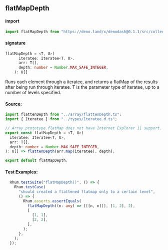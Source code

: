 
## flatMapDepth

#### import
```typescript
import flatMapDepth from "https://deno.land/x/denodash@0.1.1/src/collection/flatMapDepth.ts"
```

#### signature
```typescript
flatMapDepth = <T, U>(
      iteratee: Iteratee<T, U>,
      arr: T[],
      depth: number = Number.MAX_SAFE_INTEGER,
    ): U[]
```

Runs each element through a iteratee, and returns a flatMap of the results after being run through iteratee. T is the parameter type of iteratee, up to a number of levels specified.

#### Source:

```typescript
import flattenDepth from "../array/flattenDepth.ts";
import { Iteratee } from "../types/Iteratee.d.ts";

// Array.prototype.flatMap does not have Internet Explorer 11 support.
export const flatMapDepth = <T, U>(
  iteratee: Iteratee<T, U>,
  arr: T[],
  depth: number = Number.MAX_SAFE_INTEGER,
): U[] => flattenDepth(arr.map(iteratee), depth);

export default flatMapDepth;

```

#### Test Examples: 

```typescript
  Rhum.testSuite("flatMapDepth()", () => {
    Rhum.testCase(
      "should created a flattened flatmap only to a certain level",
      () => {
        Rhum.asserts.assertEquals(
          flatMapDepth((n: any) => [[[n, n]]], [1, 2], 2),
          [
            [1, 1],
            [2, 2],
          ],
        );
      },
    );
  });
```

  